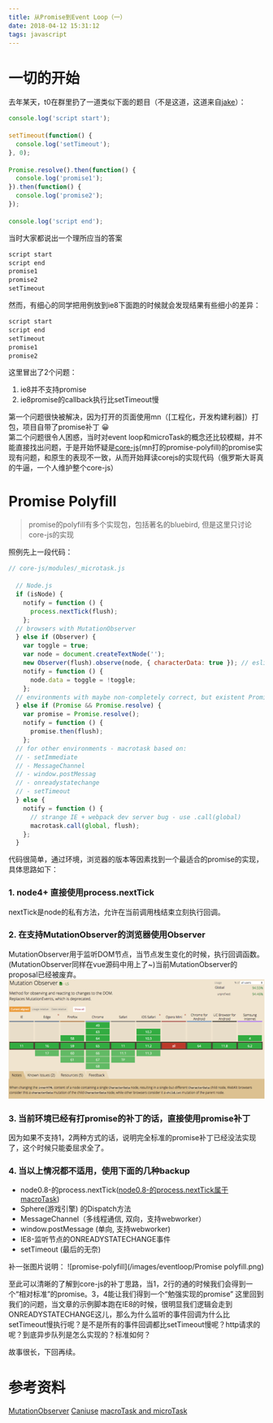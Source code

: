 ```yaml
---
title: 从Promise到Event Loop（一）
date: 2018-04-12 15:31:12
tags: javascript
---
```


# 一切的开始
去年某天，t0在群里扔了一道类似下面的题目（不是这道，这道来自[jake](https://jakearchibald.com/2015/tasks-microtasks-queues-and-schedules/ "jake")）：
```javascript
console.log('script start');

setTimeout(function() {
  console.log('setTimeout');
}, 0);

Promise.resolve().then(function() {
  console.log('promise1');
}).then(function() {
  console.log('promise2');
});

console.log('script end');
```

当时大家都说出一个理所应当的答案
```javascript
script start
script end
promise1
promise2
setTimeout
```
然而，有细心的同学把用例放到ie8下面跑的时候就会发现结果有些细小的差异：
```javascript
script start
script end
setTimeout
promise1
promise2
```
这里冒出了2个问题：
1. ie8并不支持promise
2. ie8promise的callback执行比setTimeout慢

第一个问题很快被解决，因为打开的页面使用mn（[工程化，开发构建利器]）打包，项目自带了promise补丁 😀   
第二个问题很令人困惑，当时对event loop和microTask的概念还比较模糊，并不能直接找出问题，于是开始怀疑是[core-js](https://github.com/zloirock/core-js)(mn打的promise-polyfill)的promise实现有问题，和原生的表现不一致，从而开始拜读corejs的实现代码（俄罗斯大哥真的牛逼，一个人维护整个core-js）

# Promise Polyfill
> promise的polyfill有多个实现包，包括著名的bluebird, 但是这里只讨论core-js的实现

照例先上一段代码：
```javascript
// core-js/modules/_microtask.js

  // Node.js
  if (isNode) {
    notify = function () {
      process.nextTick(flush);
    };
  // browsers with MutationObserver
  } else if (Observer) {
    var toggle = true;
    var node = document.createTextNode('');
    new Observer(flush).observe(node, { characterData: true }); // eslint-disable-line no-new
    notify = function () {
      node.data = toggle = !toggle;
    };
  // environments with maybe non-completely correct, but existent Promise
  } else if (Promise && Promise.resolve) {
    var promise = Promise.resolve();
    notify = function () {
      promise.then(flush);
    };
  // for other environments - macrotask based on:
  // - setImmediate
  // - MessageChannel
  // - window.postMessag
  // - onreadystatechange
  // - setTimeout
  } else {
    notify = function () {
      // strange IE + webpack dev server bug - use .call(global)
      macrotask.call(global, flush);
    };
  }
```
代码很简单，通过环境，浏览器的版本等因素找到一个最适合的promise的实现，具体思路如下：
### 1. node4+ 直接使用process.nextTick
nextTick是node的私有方法，允许在当前调用栈结束立刻执行回调。
### 2. 在支持MutationObserver的浏览器使用Observer
MutationObserver用于监听DOM节点，当节点发生变化的时候，执行回调函数。(MutationObserver同样在vue源码中用上了~)当前MutationObserver的proposal已经被废弃。
![MutationObserver](/images/eventloop/WX20180327-210644.png)
### 3. 当前环境已经有打promise的补丁的话，直接使用promise补丁
因为如果不支持1，2两种方式的话，说明完全标准的promise补丁已经没法实现了，这个时候只能委屈求全了。
### 4. 当以上情况都不适用，使用下面的几种backup
 - node0.8-的process.nextTick([node0.8-的process.nextTick属于macroTask](https://github.com/nodejs/node/wiki/API-changes-between-v0.8-and-v0.10))
 - Sphere(游戏引擎) 的Dispatch方法
 - MessageChannel（多线程通信, 双向，支持webworker）
 - window.postMessage (单向, 支持webworker)
 - IE8-监听节点的ONREADYSTATECHANGE事件
 - setTimeout (最后的无奈)

补一张图片说明：
![promise-polyfill](/images/eventloop/Promise polyfill.png)

至此可以清晰的了解到core-js的补丁思路，当1，2行的通的时候我们会得到一个“相对标准”的promise。3，4能让我们得到一个“勉强实现的promise”
这里回到我们的问题，当文章的示例脚本跑在IE8的时候，很明显我们逻辑会走到ONREADYSTATECHANGE这儿，那么为什么监听的事件回调为什么比setTimeout慢执行呢？是不是所有的事件回调都比setTimeout慢呢？http请求的呢？到底异步队列是怎么实现的？标准如何？

故事很长，下回再续。

<!-- # 下回
[从Promise到Event Loop（二）](http://km.weoa.com/group/fe/article/3474) -->

# 参考资料
[MutationObserver](https://developer.mozilla.org/zh-CN/docs/Web/API/MutationObserver)
[Caniuse](https://caniuse.com/#search=MutationObserver)
[macroTask and microTask](https://github.com/YuzuJS/setImmediate#macrotasks-and-microtasks.)







